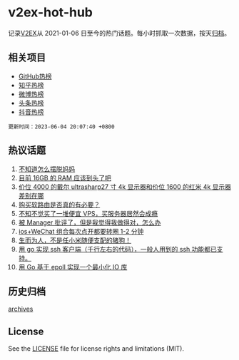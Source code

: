 # v2ex-hot-hub

 记录[V2EX](https://www.v2ex.com/)从 2021-01-06 日至今的热门话题。每小时抓取一次数据，按天[归档](archives)。
 
 ## 相关项目

- [GitHub热榜](https://github.com/it985/github-hot-hub)
- [知乎热榜](https://github.com/it985/zhihu-hot-hub)
- [微博热榜](https://github.com/it985/weibo-hot-hub)
- [头条热榜](https://github.com/it985/toutiao-hot-hub)
- [抖音热榜](https://github.com/it985/douyin-hot-hub)


 `更新时间：2023-06-04 20:07:40 +0800`

## 热议话题

1. [不知道怎么摆脱妈妈](https://www.v2ex.com/t/945555)
1. [目前 16GB 的 RAM 应该到头了吧](https://www.v2ex.com/t/945575)
1. [价位 4000 的戴尔 ultrasharp27 寸 4k 显示器和价位 1600 的红米 4k 显示器差别在哪](https://www.v2ex.com/t/945602)
1. [购买软路由是否真的有必要？](https://www.v2ex.com/t/945653)
1. [不知不觉买了一堆便宜 VPS，买服务器居然会成瘾](https://www.v2ex.com/t/945609)
1. [被 Manager 批评了，但是我觉得我做得对，怎么办](https://www.v2ex.com/t/945593)
1. [ios+WeChat 组合每次点开都要转圈 1-2 分钟](https://www.v2ex.com/t/945599)
1. [生而为人，不是任小米随便支配的猪狗！](https://www.v2ex.com/t/945694)
1. [用 go 实现 ssh 客户端（千行左右的代码），一般人用到的 ssh 功能都已支持。](https://www.v2ex.com/t/945576)
1. [用 Go 基于 epoll 实现一个最小化 IO 库](https://www.v2ex.com/t/945616)

## 历史归档

[archives](archives)

## License

See the [LICENSE](LICENSE) file for license rights and limitations (MIT).
